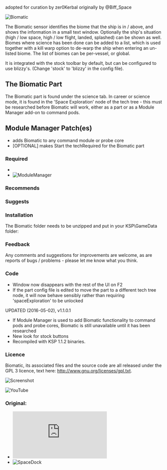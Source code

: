 
adopted for curation by zer0Kerbal
originally by @Biff_Space


![Biomatic](https://spacedock.info/content/BiffSpace_2144/Biomatic/Biomatic-1462190469.105298.jpg "Biomatic")

The Biomatic sensor identifies the biome that the ship is in / above, and shows the information in a small text window. Optionally the ship's situation (high / low space, high / low flight, landed, splashed) can be shown as well. Biomes where science has been done can be added to a list, which is used together with a kill warp option to de-warp the ship when entering an un-listed biome. The list of biomes can be per-vessel, or global.

It is integrated with the stock toolbar by default, but can be configured to use blizzy's. (Change 'stock' to 'blizzy' in the config file).

## The Biomatic Part

The Biomatic part is found under the science tab. In career or science mode, it is found in the 'Space Exploration' node of the tech tree - this must be researched before Biomatic will work, either as a part or as a Module Manager add-on to command pods.

## Module Manager Patch(es)
- adds Biomatic to any command module or probe core
- [OPTIONAL] makes Start the techRequired for the Biomatic part 

### Required
- ![]()
- ![ModuleManager]() 

### Recommends

### Suggests

### 

### Installation 

The Biomatic folder needs to be unzipped and put in your KSP\GameData folder:

### Feedback

Any comments and suggestions for improvements are welcome, as are reports of bugs / problems - please let me know what you think.

### Code


- Window now disappears with the rest of the UI on F2
- If the part config file is edited to move the part to a different tech tree node, it will now behave sensibly rather than requiring 'spaceExploration' to be unlocked


UPDATED (2016-05-02), v1.1.0.1

- If Module Manager is used to add Biomatic functionality to command pods and probe cores, Biomatic is still unavailable until it has been researched
- New look for stock buttons
- Recompiled with KSP 1.1.2 binaries.

### Licence

Biomatic, its associated files and the source code are all released under the GPL 3 licence, text here: http://www.gnu.org/licenses/gpl.txt.

![Screenshot](https://i.imgur.com/TrdnPPU.jpg)

![YouTube](https://youtu.be/D3lBi38pTjU)

### Original:
- ![Biomatic biome identifier](https://forum.kerbalspaceprogram.com/index.php?/topic/80379-*)
- ![SpaceDock](http://spacedock.info/mod/634)
